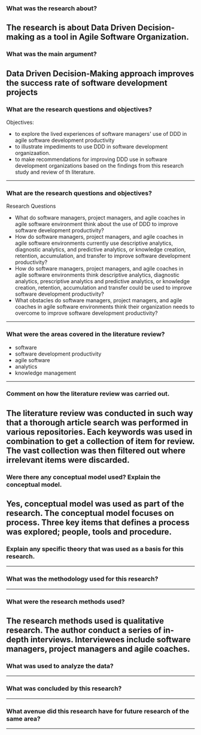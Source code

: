 ### What was the research about?
The research is about Data Driven Decision-making as a tool in Agile Software Organization.
---
### What was the main argument?
Data Driven Decision-Making approach improves the success rate of software development projects
---
### What are the research questions and objectives?
Objectives: 
* to explore the lived experiences of software managers' use of DDD in agile software development productivity
* to illustrate impediments to use DDD in software development organizaation.
* to make recommendations for improving DDD use in software development organizations based on the findings from this research study and review of th literature.
---
### What are the research questions and objectives?
Research Questions
* What do software managers, project managers, and agile coaches in agile software environment think about the use of DDD to improve software development productivity?
* How do software managers, project managers, and agile coaches in agile software environments currently use descriptive analytics, diagnostic analytics, and predictive analytics, or knowledge creation, retention, accumulation, and transfer to improve software development productivity?
* How do software managers, project managers, and agile coaches in agile software environments think descriptive analytics, diagnostic analytics, prescriptive analytics and predictive analytics, or knowledge creation, retention, accumulation and transfer could be used to improve software development productivity?
* What obstacles do software managers, project managers, and agile coaches in agile software environments think their organization needs to overcome to improve software development productivity?
---
### What were the areas covered in the literature review?
* software
* software development productivity
* agile software
* analytics
* knowledge management
---
### Comment on how the literature review was carried out.
The literature review was conducted in such way that a thorough article search was performed in various repositories. Each keywords was used in combination to get a collection of item for review. The vast collection was then filtered out where irrelevant items were discarded.  
---
### Were there any conceptual model used? Explain the conceptual model.
Yes, conceptual model was used as part of the research. The conceptual model focuses on process. Three key items that defines a process was explored; people, tools and procedure.
---
### Explain any specific theory that was used as a basis for this research.
---
### What was the methodology used for this research?
---
### What were the research methods used?
The research methods used is qualitative research. The author conduct a series of in-depth interviews. Interviewees include software managers, project managers and agile coaches. 
---
### What was used to analyze the data?
---
### What was concluded by this research?
---
### What avenue did this research have for future research of the same area?
---
